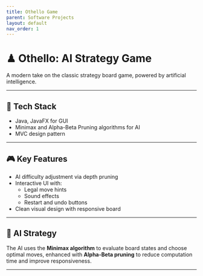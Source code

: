 ```yaml
---
title: Othello Game
parent: Software Projects
layout: default
nav_order: 1
---
```


# ♟ Othello: AI Strategy Game

A modern take on the classic strategy board game, powered by artificial intelligence.

---

## 🔧 Tech Stack

- Java, JavaFX for GUI
- Minimax and Alpha-Beta Pruning algorithms for AI
- MVC design pattern

---

## 🎮 Key Features

- AI difficulty adjustment via depth pruning
- Interactive UI with:
  - Legal move hints
  - Sound effects
  - Restart and undo buttons
- Clean visual design with responsive board

---

## 🤖 AI Strategy

The AI uses the **Minimax algorithm** to evaluate board states and choose optimal moves, enhanced with **Alpha-Beta pruning** to reduce computation time and improve responsiveness.

---